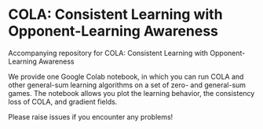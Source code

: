 # COLA: Consistent Learning with Opponent-Learning Awareness
Accompanying repository for COLA: Consistent Learning with Opponent-Learning Awareness

We provide one Google Colab notebook, in which you can run COLA and other general-sum learning algorithms on a set of zero- and general-sum games.
The notebook allows you plot the learning behavior, the consistency loss of COLA, and gradient fields.

Please raise issues if you encounter any problems!
